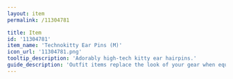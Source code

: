 ```yaml
---
layout: item
permalink: /11304781

title: Item
id: '11304781'
item_name: 'Technokitty Ear Pins (M)'
icon_url: '11304781.png'
tooltip_description: 'Adorably high-tech kitty ear hairpins.'
guide_description: 'Outfit items replace the look of your gear when equipped.'
---
```

